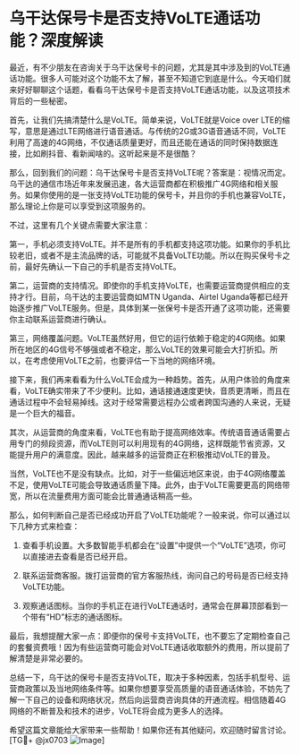 # 乌干达保号卡是否支持VoLTE通话功能？深度解读

最近，有不少朋友在咨询关于乌干达保号卡的问题，尤其是其中涉及到的VoLTE通话功能。很多人可能对这个功能不太了解，甚至不知道它到底是什么。今天咱们就来好好聊聊这个话题，看看乌干达保号卡是否支持VoLTE通话功能，以及这项技术背后的一些秘密。

首先，让我们先搞清楚什么是VoLTE。简单来说，VoLTE就是Voice over LTE的缩写，意思是通过LTE网络进行语音通话。与传统的2G或3G语音通话不同，VoLTE利用了高速的4G网络，不仅通话质量更好，而且还能在通话的同时保持数据连接，比如刷抖音、看新闻啥的。这听起来是不是很酷？

那么，回到我们的问题：乌干达保号卡是否支持VoLTE呢？答案是：视情况而定。乌干达的通信市场近年来发展迅速，各大运营商都在积极推广4G网络和相关服务。如果你使用的是一张支持VoLTE功能的保号卡，并且你的手机也兼容VoLTE，那么理论上你是可以享受到这项服务的。

不过，这里有几个关键点需要大家注意：

第一，手机必须支持VoLTE。并不是所有的手机都支持这项功能。如果你的手机比较老旧，或者不是主流品牌的话，可能就不具备VoLTE功能。所以在购买保号卡之前，最好先确认一下自己的手机是否支持VoLTE。

第二，运营商的支持情况。即使你的手机支持VoLTE，也需要运营商提供相应的支持才行。目前，乌干达的主要运营商如MTN Uganda、Airtel Uganda等都已经开始逐步推广VoLTE服务。但是，具体到某一张保号卡是否开通了这项功能，还需要你主动联系运营商进行确认。

第三，网络覆盖问题。VoLTE虽然好用，但它的运行依赖于稳定的4G网络。如果所在地区的4G信号不够强或者不稳定，那么VoLTE的效果可能会大打折扣。所以，在考虑使用VoLTE之前，也要评估一下当地的网络环境。

接下来，我们再来看看为什么VoLTE会成为一种趋势。首先，从用户体验的角度来看，VoLTE确实带来了不少便利。比如，通话接通速度更快，音质更清晰，而且在通话过程中不会轻易掉线。这对于经常需要远程办公或者跨国沟通的人来说，无疑是一个巨大的福音。

其次，从运营商的角度来看，VoLTE也有助于提高网络效率。传统语音通话需要占用专门的频段资源，而VoLTE则可以利用现有的4G网络，这样既能节省资源，又能提升用户的满意度。因此，越来越多的运营商正在积极推动VoLTE的普及。

当然，VoLTE也不是没有缺点。比如，对于一些偏远地区来说，由于4G网络覆盖不足，使用VoLTE可能会导致通话质量下降。此外，由于VoLTE需要更高的网络带宽，所以在流量费用方面可能会比普通通话稍高一些。

那么，如何判断自己是否已经成功开启了VoLTE功能呢？一般来说，你可以通过以下几种方式来检查：

1. 查看手机设置。大多数智能手机都会在“设置”中提供一个“VoLTE”选项，你可以直接进去查看是否已经开启。
   
2. 联系运营商客服。拨打运营商的官方客服热线，询问自己的号码是否已经支持VoLTE功能。
   
3. 观察通话图标。当你的手机正在进行VoLTE通话时，通常会在屏幕顶部看到一个带有“HD”标志的通话图标。

最后，我想提醒大家一点：即便你的保号卡支持VoLTE，也不要忘了定期检查自己的套餐资费哦！因为有些运营商可能会对VoLTE通话收取额外的费用，所以提前了解清楚是非常必要的。

总结一下，乌干达的保号卡是否支持VoLTE，取决于多种因素，包括手机型号、运营商政策以及当地网络条件等。如果你想要享受高质量的语音通话体验，不妨先了解一下自己的设备和网络状况，然后向运营商咨询具体的开通流程。相信随着4G网络的不断普及和技术的进步，VoLTE将会成为更多人的选择。

希望这篇文章能给大家带来一些帮助！如果你还有其他疑问，欢迎随时留言讨论。[TG💪+ @jx0703 ![Image](https://github.com/user-attachments/assets/dbca1d08-cadb-493c-b0ec-ad6f7a83f270)]